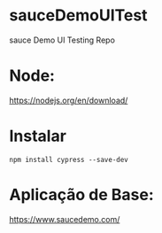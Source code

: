 # sauceDemoUITest
sauce Demo UI Testing Repo

# Node: 
https://nodejs.org/en/download/  

# Instalar
```
npm install cypress --save-dev
```

# Aplicação de Base:
https://www.saucedemo.com/ 
